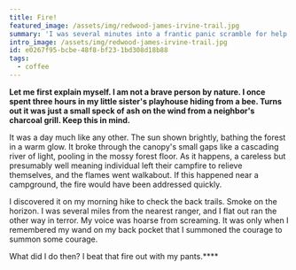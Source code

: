 ```yaml
---
title: Fire!
featured_image: /assets/img/redwood-james-irvine-trail.jpg
summary: 'I was several minutes into a frantic panic scramble for help before I remember that I, Niles, am the one who helps.'
intro_image: /assets/img/redwood-james-irvine-trail.jpg
id: e0267f95-bcbe-48f8-bf23-1bd308d18b88
tags:
  - coffee
---
```

**Let me first explain myself. I am not a brave person by nature. I once spent three hours in my little sister's playhouse hiding from a bee. Turns out it was just a small speck of ash on the wind from a neighbor's charcoal grill. Keep this in mind.**

It was a day much like any other. The sun shown brightly, bathing the forest in a warm glow. It broke through the canopy's small gaps like a cascading river of light, pooling in the mossy forest floor. As it happens, a careless but presumably well meaning individual left their campfire to relieve themselves, and the flames went walkabout. If this happened near a campground, the fire would have been addressed quickly.

I discovered it on my morning hike to check the back trails. Smoke on the horizon. I was several miles from the nearest ranger, and I flat out ran the other way in terror. My voice was hoarse from screaming. It was only when I remembered my wand on my back pocket that I summoned the courage to summon some courage.

What did I do then? I beat that fire out with my pants.****
